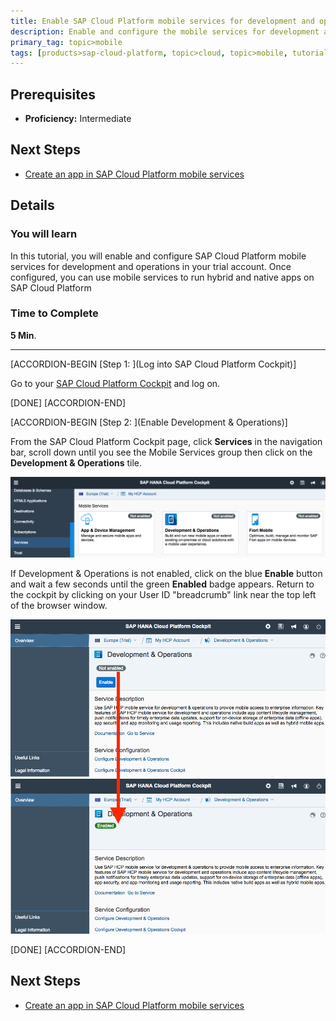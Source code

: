 ```yaml
---
title: Enable SAP Cloud Platform mobile services for development and operations
description: Enable and configure the mobile services for development and operations in SAP Cloud Platform
primary_tag: topic>mobile
tags: [products>sap-cloud-platform, topic>cloud, topic>mobile, tutorial>intermediate ]
---
```

## Prerequisites  
- **Proficiency:** Intermediate

## Next Steps
- [Create an app in SAP Cloud Platform mobile services](http://www.sap.com/developer/tutorials/hcpms-create-hybrid-app.html)

## Details
### You will learn  
In this tutorial, you will enable and configure SAP Cloud Platform mobile services for development and operations in your trial account.  Once configured, you can use mobile services to run hybrid and native apps on SAP Cloud Platform

### Time to Complete
**5 Min**.

---

[ACCORDION-BEGIN [Step 1: ](Log into SAP Cloud Platform Cockpit)]

Go to your [SAP Cloud Platform Cockpit](https://account.hanatrial.ondemand.com) and log on.

[DONE]
[ACCORDION-END]

[ACCORDION-BEGIN [Step 2: ](Enable Development & Operations)]

From the SAP Cloud Platform Cockpit page, click **Services** in the navigation bar, scroll down until you see the Mobile Services group then click on the **Development & Operations** tile.

![Subscriptions tab](mg5-1-02.png)

If Development & Operations is not enabled, click on the blue **Enable** button and wait a few seconds until the green **Enabled** badge appears. Return to the cockpit by clicking on your User ID "breadcrumb" link near the top left of the browser window.

![Enable HCPms](mg5-1-03.png)

[DONE]
[ACCORDION-END]


## Next Steps
- [Create an app in SAP Cloud Platform mobile services](http://www.sap.com/developer/tutorials/hcpms-create-hybrid-app.html)
